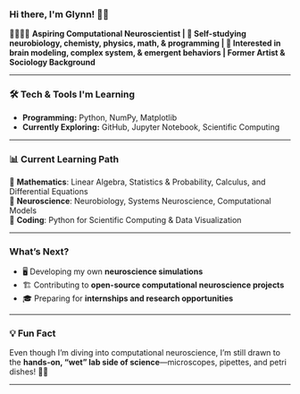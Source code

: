 ### Hi there, I'm Glynn! 👋🏾  

👨🏾‍💻🧠 **Aspiring Computational Neuroscientist | 🔬 Self-studying neurobiology, chemisty, physics, math, & programming | 🧠 Interested in brain modeling, complex system, & emergent behaviors | Former Artist & Sociology Background**

---

### 🛠️ Tech & Tools I'm Learning  
 - **Programming:** Python, NumPy, Matplotlib  
 - **Currently Exploring:** GitHub, Jupyter Notebook, Scientific Computing  

---

### 📊 Current Learning Path  
📌 **Mathematics**: Linear Algebra, Statistics & Probability, Calculus, and Differential Equations  
📌 **Neuroscience**: Neurobiology, Systems Neuroscience, Computational Models  
📌 **Coding**: Python for Scientific Computing & Data Visualization  

---

### What’s Next?  
- 🖥️ Developing my own **neuroscience simulations**
- 🏗️ Contributing to **open-source computational neuroscience projects**  
- 🎓 Preparing for **internships and research opportunities**  
  
---

### 💡 Fun Fact  
Even though I’m diving into computational neuroscience, I’m still drawn to the **hands-on, “wet” lab side of science**—microscopes, pipettes, and petri dishes! 🦠🔬  

---
